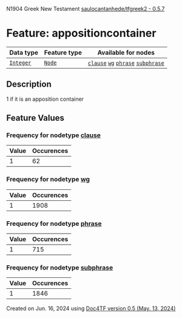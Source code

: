N1904 Greek New Testament <a href="https://github.com/saulocantanhede/tfgreek2">saulocantanhede/tfgreek2 - 0.5.7</a>
# Feature: appositioncontainer
Data type|Feature type|Available for nodes
---|---|---
[`Integer`](featuresbydatatype.md#integer)|[`Node`](featuresbytype.md#node)| [`clause`](featuresbynodetype.md#clause)  [`wg`](featuresbynodetype.md#wg)  [`phrase`](featuresbynodetype.md#phrase)  [`subphrase`](featuresbynodetype.md#subphrase) 
## Description
1 if it is an apposition container
## Feature Values
### Frequency for nodetype [clause](featuresbynodetype.md#clause)
Value|Occurences
---|---
1|62
### Frequency for nodetype [wg](featuresbynodetype.md#wg)
Value|Occurences
---|---
1|1908
### Frequency for nodetype [phrase](featuresbynodetype.md#phrase)
Value|Occurences
---|---
1|715
### Frequency for nodetype [subphrase](featuresbynodetype.md#subphrase)
Value|Occurences
---|---
1|1846
 

Created on Jun. 16, 2024 using [Doc4TF version 0.5 (May. 13, 2024)](https://github.com/tonyjurg/Doc4TF/blob/main/CreateFeatureDoc.ipynb) 